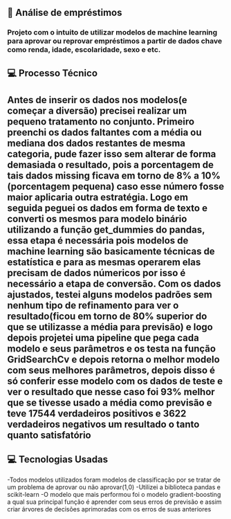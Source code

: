 ##  📂 Análise de empréstimos 

### Projeto com o intuito de utilizar modelos de machine learning para aprovar ou reprovar empréstimos a partir de dados chave como renda, idade, escolaridade, sexo e etc.

## 💻 Processo Técnico

##  Antes de inserir os dados nos modelos(e começar a diversão) precisei realizar um pequeno tratamento no conjunto. Primeiro preenchi os dados faltantes com a média ou mediana dos dados restantes de mesma categoria, pude fazer isso sem alterar de forma demasiada o resultado, pois a porcentagem de tais dados missing ficava em torno de 8% a 10%(porcentagem pequena) caso esse número fosse maior aplicaria outra estratégia. Logo em seguida peguei os dados em forma de texto e converti os mesmos para modelo binário utilizando a função get_dummies do pandas, essa etapa é necessária pois modelos de machine learning são basicamente técnicas de estatística e para as mesmas operarem elas precisam de dados númericos por isso é necessário a etapa de conversão. Com os dados ajustados, testei alguns modelos padrões sem nenhum tipo de refinamento para ver o resultado(ficou em torno de 80% superior do que se utilizasse a média para previsão) e logo depois projetei uma pipeline que pega cada modelo e seus parâmetros e os testa na função GridSearchCv e depois retorna o melhor modelo com seus melhores parâmetros, depois disso é só conferir esse modelo com os dados de teste e ver o resultado que nesse caso foi 93% melhor que se tivesse usado a média como previsão e teve 17544 verdadeiros positivos e 3622 verdadeiros negativos um resultado o tanto quanto satisfatório

## 💻 Tecnologias Usadas

-Todos modelos utilizados foram modelos de classificação por se tratar de um problema de aprovar ou não aprovar(1,0)
-Utilizei a biblioteca pandas e scikit-learn
-O modelo que mais performou foi o modelo gradient-boosting a qual sua principal função é aprender com seus erros de previsão e assim criar árvores de decisões aprimoradas com os erros de suas anteriores









